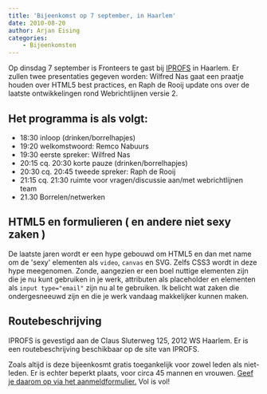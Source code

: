 ```yaml
---
title: 'Bijeenkomst op 7 september, in Haarlem'
date: 2010-08-20
author: Arjan Eising
categories:
    - Bijeenkomsten
---
```


Op dinsdag 7 september is Fronteers te gast bij [IPROFS](http://iprofs.nl) in Haarlem. Er zullen twee presentaties gegeven worden: Wilfred Nas gaat een praatje houden over HTML5 best practices, en Raph de Rooij update ons over de laatste ontwikkelingen rond Webrichtlijnen versie 2.

## Het programma is als volgt:

-   18:30 inloop (drinken/borrelhapjes)
-   19:20 welkomstwoord: Remco Nabuurs
-   19:30 eerste spreker: Wilfred Nas
-   20:15 cq. 20:30 korte pauze (drinken/borrelhapjes)
-   20:30 cq. 20:45 tweede spreker: Raph de Rooij
-   21:15 cq. 21:30 ruimte voor vragen/discussie aan/met webrichtlijnen team
-   21.30 Borrelen/netwerken

## HTML5 en formulieren ( en andere niet sexy zaken )

De laatste jaren wordt er een hype gebouwd om HTML5 en dan met name om de 'sexy' elementen als `video`, `canvas` en SVG. Zelfs CSS3 wordt in deze hype meegenomen. Zonde, aangezien er een boel nuttige elementen zijn die je nu kunt gebruiken in je werk, attributen als placeholder en elementen als `input type="email"` zijn nu al te gebruiken. Ik belicht wat zaken die ondergesneeuwd zijn en die je werk vandaag makkelijker kunnen maken.

## Routebeschrijving

IPROFS is gevestigd aan de Claus Sluterweg 125, 2012 WS Haarlem. Er is een routebeschrijving beschikbaar op de site van IPROFS.

Zoals altijd is deze bijeenkosmt gratis toegankelijk voor zowel leden als niet-leden. Er is echter beperkt plaats, voor circa 45 mannen en vrouwen. [Geef je daarom op via het aanmeldformulier.](/bijeenkomsten/2010/iprofs#formulier-1) Vol is vol!
